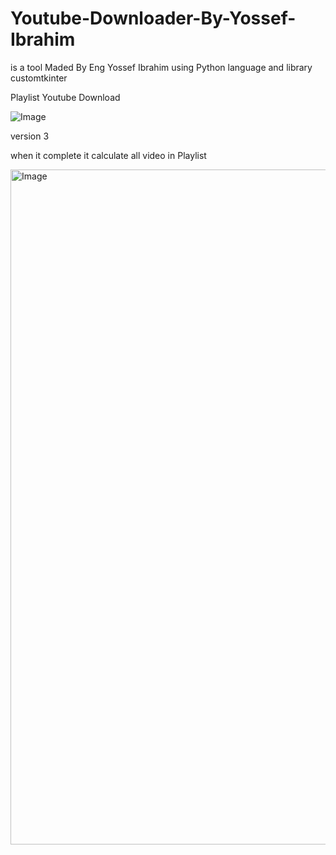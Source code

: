 # Youtube-Downloader-By-Yossef-Ibrahim
is a tool Maded By Eng Yossef Ibrahim using Python language and library customtkinter 

Playlist Youtube Download 


![Image](https://github.com/user-attachments/assets/cfe83b41-36a3-4c35-a445-7666e7165ccf)

version 3

when it complete it calculate all video in Playlist 

<img width="1080" alt="Image" src="https://github.com/user-attachments/assets/7a06239a-e1f6-40cc-8484-d1aaff2cc825" />
